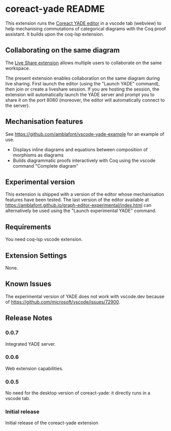 # coreact-yade README

This extension runs the [Coreact YADE editor](https://github.com/amblafont/graph-editor-web) in a vscode tab (webview) to help mechanising commutations of categorical diagrams with the Coq proof assistant. It builds upon the coq-lsp extension.

## Collaborating on the same diagram

The [Live Share extension](https://marketplace.visualstudio.com/items?itemName=MS-vsliveshare.vsliveshare) allows multiple users to collaborate on the same workspace. 

The present extension enables collaboration on the same diagram during live sharing. First launch the editor (using the "Launch YADE" command), then join or create a liveshare session.
If you are hosting the session, the extension will automatically launch the YADE server and prompt you to share it on the port 8080 (moreover, the editor will automatically connect to the server).

## Mechanisation features

See https://github.com/amblafont/vscode-yade-example for an example of use.

- Displays inline diagrams and equations between composition of morphisms as diagrams
- Builds diagrammatic proofs interactively with Coq using the vscode command "Complete diagram"

## Experimental version

This extension is shipped with a version of the editor whose mechanisation features have been tested.
The last version of the editor available at https://amblafont.github.io/graph-editor-experimental/index.html can alternatively be used using the "Launch experimental YADE" command.

## Requirements

You need coq-lsp vscode extension.

## Extension Settings

None.

## Known Issues

The experimental version of YADE does not work with vscode.dev because of https://github.com/microsoft/vscode/issues/72900.

## Release Notes

### 0.0.7

Integrated YADE server.

### 0.0.6

Web extension capabilities.

### 0.0.5

No need for the desktop version of coreact-yade: it directly runs in a vscode tab.

### Initial release

Initial release of the coreact-yade  extension


